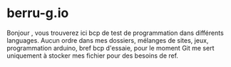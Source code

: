 # berru-g.io
Bonjour ,  vous trouverez ici bcp de test de programmation dans différents languages.
Aucun ordre dans mes dossiers, mélanges de sites, jeux, programmation arduino, bref bcp d'essaie, pour le moment Git me sert uniquement à stocker mes fichier pour des besoins de ref.

